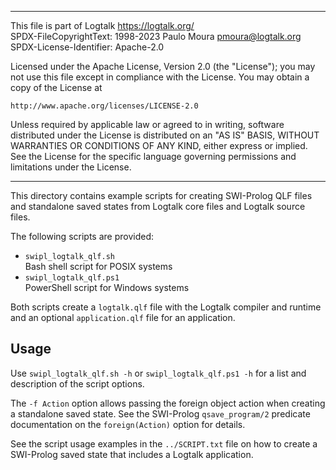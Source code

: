 ________________________________________________________________________

This file is part of Logtalk <https://logtalk.org/>  
SPDX-FileCopyrightText: 1998-2023 Paulo Moura <pmoura@logtalk.org>  
SPDX-License-Identifier: Apache-2.0

Licensed under the Apache License, Version 2.0 (the "License");
you may not use this file except in compliance with the License.
You may obtain a copy of the License at

    http://www.apache.org/licenses/LICENSE-2.0

Unless required by applicable law or agreed to in writing, software
distributed under the License is distributed on an "AS IS" BASIS,
WITHOUT WARRANTIES OR CONDITIONS OF ANY KIND, either express or implied.
See the License for the specific language governing permissions and
limitations under the License.
________________________________________________________________________


This directory contains example scripts for creating SWI-Prolog QLF files
and standalone saved states from Logtalk core files and Logtalk source
files.

The following scripts are provided:

- `swipl_logtalk_qlf.sh`  
	Bash shell script for POSIX systems
- `swipl_logtalk_qlf.ps1`  
	PowerShell script for Windows systems

Both scripts create a `logtalk.qlf` file with the Logtalk compiler and
runtime and an optional `application.qlf` file for an application.

Usage
-----

Use `swipl_logtalk_qlf.sh -h` or `swipl_logtalk_qlf.ps1 -h` for a list
and description of the script options.

The `-f Action` option allows passing the foreign object action when
creating a standalone saved state. See the SWI-Prolog `qsave_program/2`
predicate documentation on the `foreign(Action)` option for details.

See the script usage examples in the `../SCRIPT.txt` file on how to
create a SWI-Prolog saved state that includes a Logtalk application.
